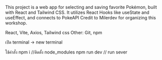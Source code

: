 This project is a web app for selecting and saving favorite Pokémon, built with React and Tailwind CSS. It utilizes React Hooks like useState and useEffect, and connects to PokeAPI Credit to Milerdev for organizing this workshop.

React, Vite, Axios, Tailwind css
Other: Git, npm 

เปิด terminal -> new terminal

ใช้คำสั่ง 
npm i //ติดตั้ง node_modules
npm run dev // run sever
